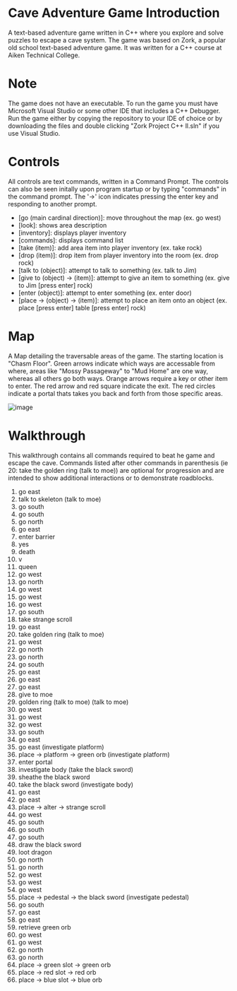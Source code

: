# Cave Adventure Game Introduction
A text-based adventure game written in C++ where you explore and solve puzzles to escape a cave system. The game was based on Zork, a popular old school text-based adventure game. It was written for a C++ course at Aiken Technical College.

# Note
The game does not have an executable. To run the game you must have Microsoft Visual Studio or some other IDE that includes a C++ Debugger. Run the game either by copying the repository to your IDE of choice or by downloading the files and double clicking "Zork Project C++ ll.sln" if you use Visual Studio.

# Controls
All controls are text commands, written in a Command Prompt. The controls can also be seen initally upon program startup or by typing "commands" in the command prompt. The '->' icon indicates pressing the enter key and responding to another prompt.
- [go (main cardinal direction)]: move throughout the map (ex. go west)
- [look]: shows area description
- [inventory]: displays player inventory
- [commands]: displays command list
- [take (item)]: add area item into player inventory (ex. take rock)
- [drop (item)]: drop item from player inventory into the room (ex. drop rock)
- [talk to (object)]: attempt to talk to something (ex. talk to Jim)
- [give to (object) -> (item)]: attempt to give an item to something (ex. give to Jim [press enter] rock)
- [enter (object)]: attempt to enter something (ex. enter door)
- [place -> (object) -> (item)]: attempt to place an item onto an object (ex. place [press enter] table [press enter] rock)

# Map
A Map detailing the traversable areas of the game. The starting location is "Chasm Floor". Green arrows indicate which ways are accessable from where, areas like "Mossy Passageway" to "Mud Home" are one way, whereas all others go both ways. Orange arrows require a key or other item to enter. The red arrow and red square indicate the exit. The red circles indicate a portal thats takes you back and forth from those specific areas.

![image](https://github.com/user-attachments/assets/ebbc986a-21d0-4432-b5cc-c1f510f83e41)

# Walkthrough
This walkthrough contains all commands required to beat he game and escape the cave. Commands listed after other commands in parenthesis (ie 20: take the golden ring (talk to moe)) are optional for progression and are intended to show additional interactions or to demonstrate roadblocks.

1. go east
2. talk to skeleton (talk to moe)
3. go south
4. go south
5. go north
6. go east
7. enter barrier
8. yes
9. death
10. v
11. queen
12. go west
13. go north
14. go west
15. go west
16. go west
17. go south
18. take strange scroll
19. go east
20. take golden ring (talk to moe)
21. go west
22. go north
23. go north
24. go south
25. go east
26. go east
27. go east
28. give to moe
29. golden ring (talk to moe) (talk to moe)
30. go west
31. go west
32. go west
33. go south
34. go east
35. go east (investigate platform)
36. place -> platform -> green orb (investigate platform)
37. enter portal
38. investigate body (take the black sword)
39. sheathe the black sword
40. take the black sword (investigate body)
41. go east
42. go east
43. place -> alter -> strange scroll
44. go west
45. go south
46. go south
47. go south
48. draw the black sword
49. loot dragon
50. go north
51. go north
52. go west
53. go west
54. go west
55. place -> pedestal -> the black sword (investigate pedestal)
56. go south
57. go east
58. go east
59. retrieve green orb
60. go west
61. go west
62. go north
63. go north
64. place -> green slot -> green orb
65. place -> red slot -> red orb
66. place -> blue slot -> blue orb
